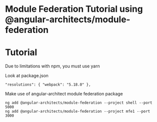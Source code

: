 # Module Federation Tutorial using @angular-architects/module-federation

# Tutorial

Due to limitations with npm, you must use yarn

Look at package.json

`"resolutions": { "webpack": "5.18.0" },`

Make use of angular-architect module federation package
```
ng add @angular-architects/module-federation --project shell --port 5000
ng add @angular-architects/module-federation --project mfe1 --port 3000
```
